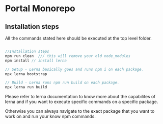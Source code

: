 # Portal Monorepo

## Installation steps

All the commands stated here should be executed at the top level folder.

``` javascript

//Installation steps
npm run clean  /// this will remove your old node_modules
npm install // install lerna

// Setup - Lerna basically goes and runs npm i on each package.
npx lerna bootstrap

// Build - Lerna runs npm run build on each package.
npx lerna run build

```

Please refer to lerna documentation to know more about the capabilites of lerna and if you want to execute specific commands on a specific package.

Otherwise you can always navigate to the exact package that you want to work on and run your know npm commands.

